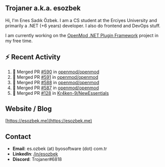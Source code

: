 ##  Trojaner a.k.a. esozbek
Hi, I'm Enes Sadık Özbek. I am a CS student at the Erciyes University and primarily a .NET (+6 years) developer. I also do frontend and DevOps stuff.

I am currently working on the [OpenMod .NET Plugin Framework](https://github.com/openmod/openmod) project in my free time. 

## :zap: Recent Activity

<!--START_SECTION:activity-->
1. 🎉 Merged PR [#590](https://github.com/openmod/openmod/pull/590) in [openmod/openmod](https://github.com/openmod/openmod)
2. 🎉 Merged PR [#591](https://github.com/openmod/openmod/pull/591) in [openmod/openmod](https://github.com/openmod/openmod)
3. 🎉 Merged PR [#588](https://github.com/openmod/openmod/pull/588) in [openmod/openmod](https://github.com/openmod/openmod)
4. 🎉 Merged PR [#587](https://github.com/openmod/openmod/pull/587) in [openmod/openmod](https://github.com/openmod/openmod)
5. 🎉 Merged PR [#128](https://github.com/Kr4ken-9/NewEssentials/pull/128) in [Kr4ken-9/NewEssentials](https://github.com/Kr4ken-9/NewEssentials)
<!--END_SECTION:activity-->

## Website / Blog
[https://esozbek.me](https://esozbek.me)

## Contact
- **Email**: es.ozbek (at) byosoftware (dot) com.tr
- **LinkedIn**: [/in/esozbek](https://linkedin.com/in/esozbek)
- **Discord**: Trojaner#6818
